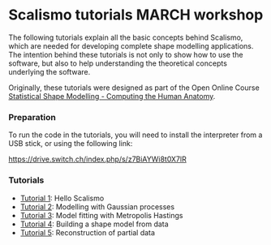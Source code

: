 # Scalismo tutorials MARCH workshop

The following tutorials explain all the basic concepts behind Scalismo, which are needed for developing complete shape modelling applications.
The intention behind these tutorials is not only to show how to use the software, but also to help understanding the theoretical concepts underlying the software. 

Originally, these tutorials were designed as part of the Open Online Course [Statistical Shape Modelling - Computing the Human Anatomy](https://www.futurelearn.com/courses/statistical-shape-modelling).  


### Preparation

To run the code in the tutorials, you will need to install the interpreter from a USB stick, or using the following link:

https://drive.switch.ch/index.php/s/z7BiAYWi8t0X7lR

### Tutorials

* [Tutorial 1](tutorials/tutorial1.html): Hello Scalismo
* [Tutorial 2](tutorials/tutorial2.html): Modelling with Gaussian processes
* [Tutorial 3](tutorials/tutorial3.html): Model fitting with Metropolis Hastings
* [Tutorial 4](tutorials/tutorial4.html): Building a shape model from data
* [Tutorial 5](tutorials/tutorial5.html): Reconstruction of partial data
